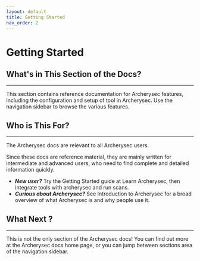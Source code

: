 ```yaml
---
layout: default
title: Getting Started
nav_order: 2
---
```


# Getting Started

## What's in This Section of the Docs?
---------------------------------------

This section contains reference documentation for Archerysec features, including the configuration and setup of tool in Archerysec. Use the navigation sidebar to browse the various features.

## Who is This For?
---------------------------------------
The Archerysec docs are relevant to all Archerysec users.

Since these docs are reference material, they are mainly written for intermediate and advanced users, who need to find complete and detailed information quickly.

- ***New user?*** Try the Getting Started guide at Learn Archerysec, then integrate tools with archerysec and run scans.
- ***Curious about Archerysec?*** See Introduction to Archerysec for a broad overview of what Archerysec is and why people use it.

## What Next ?
------------------
This is not the only section of the Archerysec docs! You can find out more at the Archerysec docs home page, or you can jump between sections area of the navigation sidebar.